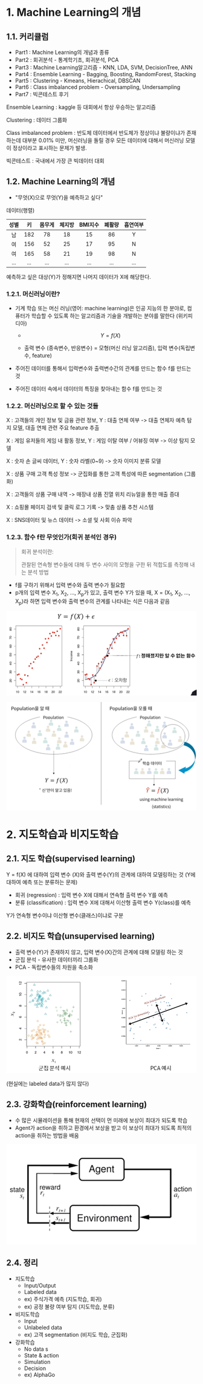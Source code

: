 # 1. Machine Learning의 개념

## 1.1. 커리큘럼

- Part1 : Machine Learning의 개념과 종류
- Part2 : 회귀분석 - 통계학기초, 회귀분석, PCA
- Part3 : Machine Learning알고리즘 - KNN, LDA, SVM, DecisionTree, ANN
- Part4 : Ensemble Learning - Bagging, Boosting, RandomForest, Stacking
- Part5 : Clustering - Kmeans, Hierachical, DBSCAN
- Part6 : Class imbalanced problem - Oversampling, Undersampling
- Part7 : 빅콘테스트 후기



Ensemble Learning : kaggle 등 대회에서 항상 우승하는 알고리즘

Clustering : 데이터 그룹화

Class imbalanced problem : 반도체 데이터에서 반도체가 정상이냐 불량이냐가 존재하는데 대부분 0.01% 미만, 머신러닝을 돌릴 경우 모든 데이터에 대해서 머신러닝 모델이 정상이라고 표시하는 문제가 발생.

빅콘테스트 : 국내에서 가장 큰 빅데이터 대회



## 1.2. Machine Learning의 개념

- "무엇(X)으로 무엇(Y)을 예측하고 싶다"

데이터(행렬)

| 성별 |  키  | 몸무게 | 체지방 | BMI지수 | 폐활량 | 흡연여부 |
| :--: | :--: | :----: | :----: | :-----: | :----: | :------: |
|  남  | 182  |   78   |   18   |   15    |   86   |    Y     |
|  여  | 156  |   52   |   25   |   17    |   95   |    N     |
|  여  | 165  |   58   |   21   |   19    |   98   |    N     |
| ...  | ...  |  ...   |  ...   |   ...   |  ...   |   ...    |

예측하고 싶은 대상(Y)가 정해지면 나머지 데이터가 X에 해당한다.



### 1.2.1. 머신러닝이란?

- 기계 학습 또는 머신 러닝(영어: machine learning)은 인공 지능의 한 분야로, 컴퓨터가 학습할 수 있도록 하는 알고리즘과 기술을 개발하는 분야를 말한다 (위키피디아)

  - $$
    Y = f(X)
    $$

  - 출력 변수 (종속변수, 반응변수) = 모형(머신 러닝 알고리즘), 입력 변수(독립변수, feature)

- 주어진 데이터를 통해서 입력변수와 출력변수간의 관계를 만드는 함수 f를 만드는 것

- 주어진 데이터 속에서 데이터의 특징을 찾아내는 함수 f를 만드는 것



### 1.2.2. 머신러닝으로 할 수 있는 것들

X : 고객들의 개인 정보 및 금융 관련 정보, Y : 대출 연체 여부 -> 대출 연체자 예측 탐지 모델, 대출 연체 관련 주요 feature 추출

X : 게임 유저들의 게임 내 활동 정보, Y : 게임 이탈 여부 / 어뷰징 여부 -> 이상 탐지 모델

X : 숫자 손 글씨 데이터, Y : 숫자 라벨(0~9) -> 숫자 이미지 분류 모델

X : 상품 구매 고객 특성 정보 -> 군집화를 통한 고객 특성에 따른 segmentation (그룹화)

X : 고객들의 상품 구매 내역 -> 매장내 상품 진열 위치 리뉴얼을 통한 매출 증대

X : 쇼핑몰 페이지 검색 및 클릭 로그 기록 -> 맞춤 상품 추천 시스템

X : SNS데이터 및 뉴스 데이터 -> 소셜 및 사회 이슈 파악



### 1.2.3. 함수 f란 무엇인가(회귀 분석인 경우)

> 회귀 분석이란:
>
> 관찰된 연속형 변수들에 대해 두 변수 사이의 모형을 구한 뒤 적합도를 측정해 내는 분석 방법

- f를 구하기 위해서 입력 변수와 출력 변수가 필요함
- p개의 입력 변수 X<sub>1</sub>, X<sub>2</sub>, ..., X<sub>p</sub>가 있고, 출력 변수 Y가 있을 때, X = (X<sub>1</sub>, X<sub>2</sub>, ..., X<sub>p</sub>)라 하면 입력 변수와 출력 변수의 관계를 나타내는 식은 다음과 같음

![image-20200625183048370](image/image-20200625183048370.png)



![image-20200625183918851](image/image-20200625183918851.png)



# 2. 지도학습과 비지도학습

## 2.1. 지도 학습(supervised learning)

Y = f(X) 에 대하여 입력 변수 (X)와 출력 변수(Y)의 관계에 대하여 모델링하는 것 (Y에 대하여 예측 또는 분류하는 문제)

- 회귀 (regression) : 입력 변수 X에 대해서 연속형 출력 변수 Y를 예측
- 분류 (classification) : 입력 변수 X에 대해서 이산형 출력 변수 Y(class)를 예측

Y가 연속형 변수이냐 이산형 변수(클래스)이냐로 구분



## 2.2. 비지도 학습(unsupervised learning)

- 출력 변수(Y)가 존재하지 않고, 입력 변수(X)간의 관계에 대해 모델링 하는 것
- 군집 분석 - 유사한 데이터끼리 그룹화
- PCA - 독립변수들의 차원을 축소화

![image-20200625210546866](image/image-20200625210546866.png)

(현실에는 labeled data가 많지 않다)



## 2.3. 강화학습(reinforcement learning)

- 수 많은 시뮬레이션을 통해 현재의 선택이 먼 미래에 보상이 최대가 되도록 학습
- Agent가 action을 취하고 환경에서 보상을 받고 이 보상이 최대가 되도록 최적의 action을 취하는 방법을 배움

![image-20200625211021764](image/image-20200625211021764.png)



## 2.4. 정리

- 지도학습
  - Input/Output
  - Labeled data
  - ex) 주식가격 예측 (지도학습, 회귀)
  - ex) 공정 불량 여부 탐지 (지도학습, 분류)
- 비지도학습
  - Input
  - Unlabeled data
  - ex) 고객 segmentation (비지도 학습, 군집화)
- 강화학습
  - No data s
  - State & action
  - Simulation
  - Decision
  - ex) AlphaGo

